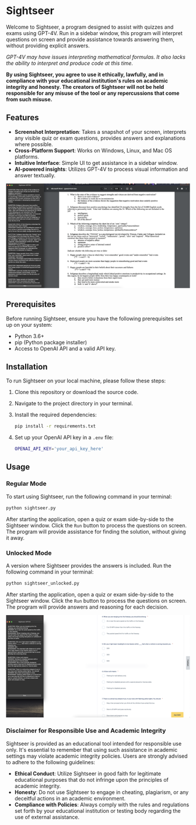 # Sightseer

Welcome to Sightseer, a program designed to assist with quizzes and exams using GPT-4V. Run in a sidebar window, this program will interpret questions on screen and provide assistance towards answering them, without providing explicit answers.

*GPT-4V may have issues interpreting mathematical formulas. It also lacks the ability to interpret and produce code at this time.*

**By using Sightseer, you agree to use it ethically, lawfully, and in compliance with your educational institution's rules on academic integrity and honesty. The creators of Sightseer will not be held responsible for any misuse of the tool or any repercussions that come from such misuse.**

## Features

- **Screenshot Interpretation**: Takes a snapshot of your screen, interprets any visible quiz or exam questions, provides answers and explanations where possible.
- **Cross-Platform Support**: Works on Windows, Linux, and Mac OS platforms.
- **Intuitive Interface**: Simple UI to get assistance in a sidebar window.
- **AI-powered insights**: Utilizes GPT-4V to process visual information and answer textually.

![demo_pic](readme/sightseer_main_demo.png)

## Prerequisites

Before running Sightseer, ensure you have the following prerequisites set up on your system:

- Python 3.6+
- pip (Python package installer)
- Access to OpenAI API and a valid API key.

## Installation

To run Sightseer on your local machine, please follow these steps:

1. Clone this repository or download the source code.
2. Navigate to the project directory in your terminal.
3. Install the required dependencies:

   ```bash
   pip install -r requirements.txt
   ```

4. Set up your OpenAI API key in a `.env` file:

   ```bash
   OPENAI_API_KEY='your_api_key_here'
   ```

## Usage

### Regular Mode
To start using Sightseer, run the following command in your terminal:

```bash
python sightseer.py
```
After starting the application, open a quiz or exam side-by-side to the Sightseer window. Click the `Run` button to process the questions on screen. The program will provide assistance for finding the solution, without giving it away.

### Unlocked Mode
A version where Sightseer provides the answers is included. Run the following command in your terminal:

```bash
python sightseer_unlocked.py
```
After starting the application, open a quiz or exam side-by-side to the Sightseer window. Click the `Run` button to process the questions on screen. The program will provide answers and reasoning for each decision.

![demo_pic](readme/sightseer_demo.png)

### Disclaimer for Responsible Use and Academic Integrity

Sightseer is provided as an educational tool intended for responsible use only. It's essential to remember that using such assistance in academic settings may violate academic integrity policies. Users are strongly advised to adhere to the following guidelines:

- **Ethical Conduct**: Utilize Sightseer in good faith for legitimate educational purposes that do not infringe upon the principles of academic integrity.
- **Honesty**: Do not use Sightseer to engage in cheating, plagiarism, or any deceitful actions in an academic environment.
- **Compliance with Policies**: Always comply with the rules and regulations set forth by your educational institution or testing body regarding the use of external assistance.
